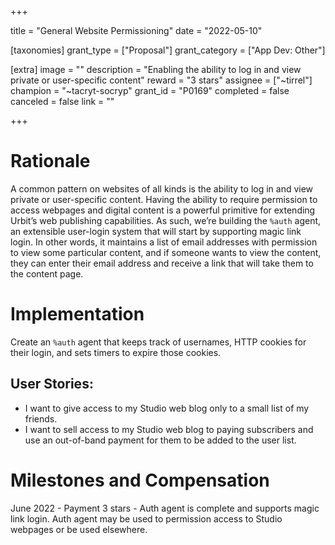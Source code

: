 +++

title = "General Website Permissioning"
date = "2022-05-10"

[taxonomies]
grant_type = ["Proposal"]
grant_category = ["App Dev: Other"]

[extra]
image = ""
description = "Enabling the ability to log in and view private or user-specific content"
reward = "3 stars"
assignee = ["~tirrel"]
champion = "~tacryt-socryp"
grant_id = "P0169"
completed = false
canceled = false
link = ""

+++

# Rationale
A common pattern on websites of all kinds is the ability to log in and view private or user-specific content. Having the ability to require permission to access webpages and digital content is a powerful primitive for extending Urbit’s web publishing capabilities. As such, we’re building the `%auth` agent, an extensible user-login system that will start by supporting magic link login. In other words, it maintains a list of email addresses with permission to view some particular content, and if someone wants to view the content, they can enter their email address and receive a link that will take them to the content page.

# Implementation

Create an `%auth` agent that keeps track of usernames, HTTP cookies for their login, and sets timers to expire those cookies.

## User Stories:
- I want to give access to my Studio web blog only to a small list of my friends.
- I want to sell access to my Studio web blog to paying subscribers and use an out-of-band payment for them to be added to the user list.

# Milestones and Compensation

June 2022 - Payment 3 stars - Auth agent is complete and supports magic link login. Auth agent may be used to permission access to Studio webpages or be used elsewhere.

